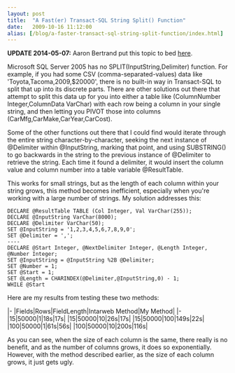 ```yaml
---
layout: post
title:  "A Fast(er) Transact-SQL String Split() Function"
date:   2009-10-16 11:12:00
alias: [/blog/a-faster-transact-sql-string-split-function/index.html]
---
```


**UPDATE 2014-05-07:** Aaron Bertrand put this topic to bed [here](http://sqlperformance.com/2012/07/t-sql-queries/split-strings).

Microsoft SQL Server 2005 has no SPLIT(InputString,Delimiter) function. For example, if you had some CSV (comma-separated-values) data like 'Toyota,Tacoma,2009,$20000', there is no built-in way in Transact-SQL to split that up into its discrete parts. There are other solutions out there that attempt to split this data up for you into either a table like (ColumnNumber Integer,ColumnData VarChar) with each row being a column in your single string, and then letting you PIVOT those into columns (CarMfg,CarMake,CarYear,CarCost).

Some of the other functions out there that I could find would iterate through the entire string character-by-character, seeking the next instance of @Delimiter within @InputString, marking that point, and using SUBSTRING() to go backwards in the string to the previous instance of @Delimiter to retrieve the string. Each time it found a delimiter, it would insert the column value and column number into a table variable @ResultTable.

This works for small strings, but as the length of each column within your string grows, this method becomes inefficient, especially when you're working with a large number of strings. My solution addresses this:

    DECLARE @ResultTable TABLE (Col Integer, Val VarChar(255));
    DECLARE @InputString VarChar(8000);
    DECLARE @Delimiter VarChar(50);
    SET @InputString = '1,2,3,4,5,6,7,8,9,0';
    SET @Delimiter = ',';
    ----
    DECLARE @Start Integer, @NextDelimiter Integer, @Length Integer, @Number Integer;
    SET @InputString = @InputString %2B @Delimiter;
    SET @Number = 1;
    SET @Start = 1;
    SET @Length = CHARINDEX(@Delimiter,@InputString,0) - 1;
    WHILE @Start

Here are my results from testing these two methods:

|-
|Fields|Rows|FieldLength|Intarweb Method|My Method|
|-
|15|50000|1|18s|17s|
|15|50000|10|26s|17s|
|15|50000|100|149s|22s|
|100|50000|1|61s|56s|
|100|50000|10|200s|116s|

As you can see, when the size of each column is the same, there really is no benefit, and as the number of columns grows, it does so exponentially. However, with the method described earlier, as the size of each column grows, it just gets ugly.  
